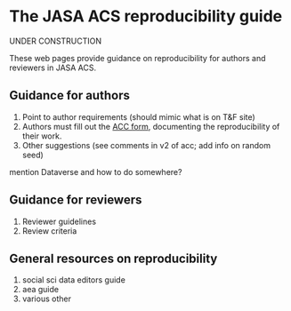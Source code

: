 # The JASA ACS reproducibility guide

UNDER CONSTRUCTION

These  web pages provide guidance on reproducibility for authors and reviewers in JASA ACS. 

## Guidance for authors

1. Point to author requirements (should mimic what is on T&F site)
2. Authors must fill out the [ACC form](pages/acc.html), documenting the reproducibility of their work. 
3. Other suggestions (see comments in v2 of acc; add info on random seed)

mention Dataverse and how to do somewhere?

## Guidance for reviewers

1. Reviewer guidelines
2. Review criteria

## General resources on reproducibility

1. social sci data editors guide
2. aea guide
3. various other
